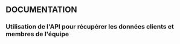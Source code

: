## DOCUMENTATION ##

### Utilisation de l'API pour récupérer les données clients et membres de l'équipe ###


